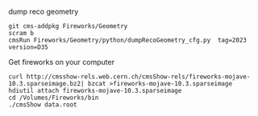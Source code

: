 dump reco geometry
```
git cms-addpkg Fireworks/Geometry
scram b
cmsRun Fireworks/Geometry/python/dumpRecoGeometry_cfg.py  tag=2023 version=D35
```


Get fireworks on your computer
```
curl http://cmsshow-rels.web.cern.ch/cmsShow-rels/fireworks-mojave-10.3.sparseimage.bz2| bzcat >fireworks-mojave-10.3.sparseimage 
hdiutil attach fireworks-mojave-10.3.sparseimage 
cd /Volumes/Fireworks/bin 
./cmsShow data.root 
```
